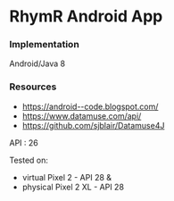 # RhymR Android App

### Implementation

Android/Java 8

### Resources

* https://android--code.blogspot.com/
* https://www.datamuse.com/api/
* https://github.com/sjblair/Datamuse4J

API : 26

 Tested on:
 * virtual Pixel 2 - API 28 &
 * physical Pixel 2 XL - API 28
